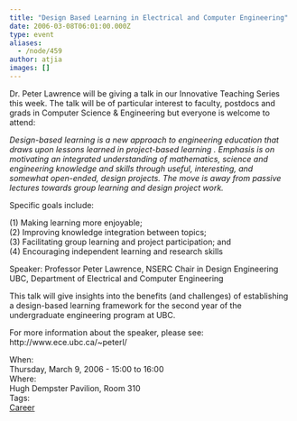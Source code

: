 ```yaml
---
title: "Design Based Learning in Electrical and Computer Engineering"
date: 2006-03-08T06:01:00.000Z
type: event
aliases:
  - /node/459
author: atjia
images: []
---
```


<div class="field field-name-body field-type-text-with-summary field-label-hidden"><div class="field-items"><div class="field-item even"><p>Dr. Peter Lawrence will be giving a talk in our Innovative Teaching Series this week.  The talk will be of particular interest to faculty, postdocs and grads in Computer Science &amp; Engineering but everyone is welcome to attend:</p>
<p><em>Design-based learning is a new approach to engineering education that draws upon lessons learned in project-based learning . Emphasis is on motivating an integrated understanding of mathematics, science and engineering knowledge and skills through useful, interesting, and somewhat open-ended, design projects. The move is away from passive lectures towards group learning and design project work.</em></p>
<!--break--><p>Specific goals include:</p>
<p>(1) Making learning more enjoyable;<br>
(2) Improving knowledge integration between topics;<br>
(3) Facilitating group learning and project participation; and<br>
(4) Encouraging independent learning and research skills</p>
<p>Speaker:      Professor Peter Lawrence, NSERC Chair in Design Engineering<br>
                   UBC, Department of Electrical and Computer Engineering</p>
<p>This talk will give insights into the benefits (and challenges) of establishing a design-based learning framework for the second year of the undergraduate engineering program at UBC.</p>
<p>For more information about the speaker, please see:<br>
http://www.ece.ubc.ca/~peterl/</p>
</div></div></div><div class="field field-name-field-dates field-type-datetime field-label-above"><div class="field-label">When:&#xA0;</div><div class="field-items"><div class="field-item even"><span class="date-display-single">Thursday, March 9, 2006 - <span class="date-display-range"><span class="date-display-start">15:00</span> to <span class="date-display-end">16:00</span></span></span></div></div></div><div class="field field-name-field-location field-type-text field-label-above"><div class="field-label">Where:&#xA0;</div><div class="field-items"><div class="field-item even">Hugh Dempster Pavilion, Room 310</div></div></div>    <footer>
    <div class="field field-name-field-tags field-type-taxonomy-term-reference field-label-above"><div class="field-label">Tags:&#xA0;</div><div class="field-items"><div class="field-item even"><a href="/career">Career</a></div></div></div>      </footer>